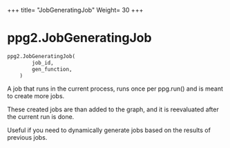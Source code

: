 +++
title= "JobGeneratingJob"
Weight= 30
+++

# ppg2.JobGeneratingJob


```python
ppg2.JobGeneratingJob(
        job_id,
        gen_function,
    )
```


A job that runs in the current process,
runs once per ppg.run() and is meant to create more jobs.

These created jobs are than added to the graph, and it is reevaluated
after the current run is done.

Useful if you need to dynamically generate jobs based on the results of previous jobs.

